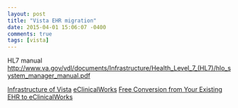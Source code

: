```yaml
---
layout: post
title: "Vista EHR migration"
date: 2015-04-01 15:06:07 -0400
comments: true
tags: [vista]
---
```


HL7 manual  
http://www.va.gov/vdl/documents/Infrastructure/Health_Level_7_(HL7)/hlo_system_manager_manual.pdf

<!--more-->

[Infrastructure of Vista](http://www.va.gov/vdl/section.asp?secid=2)
[eClinicalWorks](http://www.eclinicalworks.com/)
[Free Conversion from Your Existing EHR to eClinicalWorks](http://www.eclinicalworks.com/products-services/pricing/)

